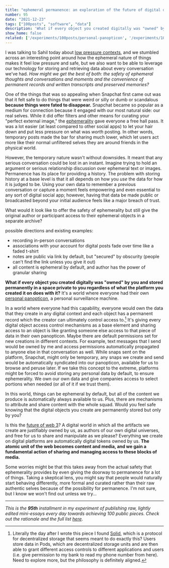 ```yaml
---
title: "ephemeral permanence: an exploration of the future of digital data"
number: 95
date: "2021-12-23"
tags: ["100posts", "software", "data"]
description: 'What if every object you created digitally was "owned" by you and stored permanently in a space private to you regardless of what the platform you created it on does with it?'
show_home: false
related: ['/experiments/100posts/personal-panopticon', '/experiments/100posts/low-pressure-contexts', '/experiments/100posts/allure-of-ephemerality', '/experiments/100posts/future-of-tools']
---
```

I was talking to Sahil today about [low pressure contexts](/experiments/100posts/low-pressure-contexts), and we stumbled across an interesting point around how the ephemeral nature of things makes it feel low pressure and safe, but we also want to be able to leverage our technology for storing and retrieving data about every conversation we've had. *How might we get the best of both: the safety of ephemeral thoughts and conversations and moments and the convenience of permanent records and written transcripts and preserved memories?*

One of the things that was so appealing when Snapchat first came out was that it felt safe to do things that were weird or silly or dumb or scandalous **because things were fated to disappear.** Snapchat became so popular as a medium for connection because it engaged with our most natural side: our real selves. While it did offer filters and other means for curating your "perfect external image," the [ephemerality](/experiments/100posts/allure-of-ephemerality) gave everyone a free hall pass. It was a lot easier (at least compared to other social apps) to let your hair down and put less pressure on what was *worth* posting. In other words, temporary posts made the bar for sharing much lower, which let users act more like their normal unfiltered selves they are around friends in the physical world. 

However, the temporary nature wasn't without downsides. It meant that any serious conversation could be lost in an instant. Imagine trying to hold an argument or serious relationship discussion over ephemeral text or images. Permanence has its place for providing a history. The problem with storing history at a base level is that it all depends on how you *use* the data for how it is judged to be. Using your own data to remember a previous conversation or capture a moment feels empowering and even essential to any sort of digital social app; however, having that data be made public or broadcasted beyond your initial audience feels like a major breach of trust. 

What would it look like to offer the safety of ephemerality but still give the original author or participant access to their ephemeral objects in a separate archive? 

possible directions and existing examples:
* recording in-person conversations
* associations with your account for digital posts fade over time like a faded t-shirt 
* notes are public via link by default, but "secured" by obscurity (people can't find the link unless you give it out)
* all content is ephemeral by default, and author has the power of granular sharing

**What if every object you created digitally was "owned" by you and stored permanently in a space private to you regardless of what the platform you created it on does with it?** It's a world where everyone had their own [personal panopticon](/experiments/100posts/personal-panopticon), a personal surveillance machine.

In a world where everyone had this capability, everyone would own the data that they create in any digital context and each object has a permanent record which the creator can ultimately control access to.[^1] It's giving every digital object access control mechanisms as a base element and sharing access to an object is like granting someone else access to that piece of data in their own panopticon. Maybe there are default permissions set for new creations in different contexts. For example, text messages that I send would be owned by me and access permissions automatically propagated to anyone else in that conversation as well. While snaps sent on the platform, Snapchat, might only be temporary, any snaps we create and send would be automatically syndicated into our panopticon, available for us to browse and peruse later. If we take this concept to the extreme, platforms might be forced to avoid storing any personal data by default, to ensure ephemerality. We own our own data and give companies access to select portions when needed (or all of it if we trust them). 

In this world, things can be ephemeral by default, but all of the content we produce is automatically always available to us. Plus, there are mechanisms to attribute and share content with the whole squad. Would you feel safe knowing that the digital objects you create are permanently stored but only by you?

Is this the [future of web 3](/experiments/100posts/future-of-tools)? A digital world in which all the artifacts we create are justifiably owned by us, as authors of our own digital universes, and free for us to share and manipulate as we please? Everything we create on digital platforms are automatically digital tokens owned by us. **The atomic unit of the web becomes content and media, and we gain a fundamental action of sharing and managing access to these blocks of media.** 

Some worries might be that this takes away from the actual safety that ephemerality provides by even giving the doorway to permanence for a lot of things. Taking a skeptical lens, you might say that people would naturally start behaving differently, more formal and curated rather than their raw authentic selves because of the possibility for permanence. I'm not sure, but I know we won't find out unless we try...

[^1]: Literally the day after I wrote this piece I found [Solid](https://solidproject.org/), which is a protocol for decentralized storage that seems meant to do exactly this? Users store data in Pods, which are decentralized storage units and are then able to grant different access controls to different applications and users (i.e. give permission to my bank to read my phone number from here). Need to explore more, but the philosophy is definitely aligned.

---
*This is the **95th** installment in my experiment of publishing raw, lightly edited mini-essays every day towards achieving 100 public pieces. Check out the rationale and the full list [here](/experiments/100posts/)*.
